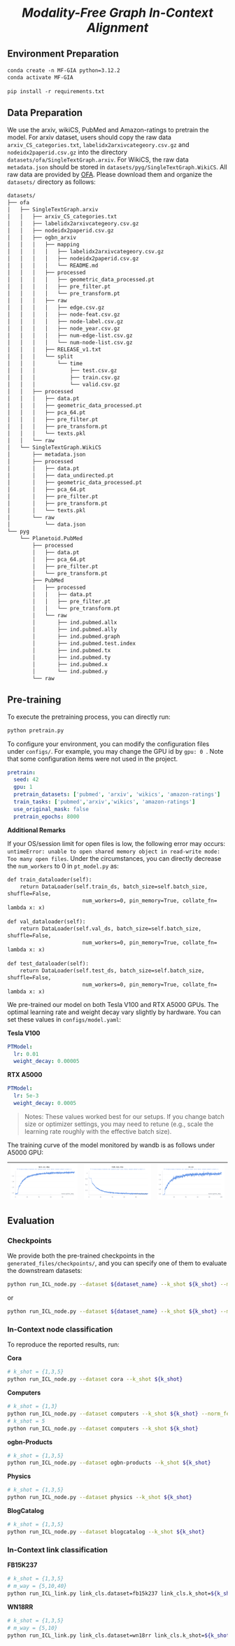 <div align=center>

# *Modality-Free Graph In-Context Alignment*

</div>

## Environment Preparation ##

```
conda create -n MF-GIA python=3.12.2
conda activate MF-GIA

pip install -r requirements.txt
```

## Data Preparation ##

We use the arxiv, wikiCS, PubMed and Amazon-ratings to pretrain the model. For arxiv dataset, users should copy the raw data ``arxiv_CS_categories.txt``, ``labelidx2arxivcategeory.csv.gz`` and ``nodeidx2paperid.csv.gz`` into the directory ``datasets/ofa/SingleTextGraph.arxiv``. For WikiCS, the raw data ``metadata.json`` should be stored in ``datasets/pyg/SingleTextGraph.WikiCS``. All raw data are provided by [OFA](https://github.com/LechengKong/OneForAll/tree/main/data). Please download them and organize the ``datasets/`` directory as follows:

```
datasets/
├── ofa
│   ├── SingleTextGraph.arxiv
│   │   ├── arxiv_CS_categories.txt
│   │   ├── labelidx2arxivcategeory.csv.gz
│   │   ├── nodeidx2paperid.csv.gz
│   │   ├── ogbn_arxiv
│   │   │   ├── mapping
│   │   │   │   ├── labelidx2arxivcategeory.csv.gz
│   │   │   │   ├── nodeidx2paperid.csv.gz
│   │   │   │   └── README.md
│   │   │   ├── processed
│   │   │   │   ├── geometric_data_processed.pt
│   │   │   │   ├── pre_filter.pt
│   │   │   │   └── pre_transform.pt
│   │   │   ├── raw
│   │   │   │   ├── edge.csv.gz
│   │   │   │   ├── node-feat.csv.gz
│   │   │   │   ├── node-label.csv.gz
│   │   │   │   ├── node_year.csv.gz
│   │   │   │   ├── num-edge-list.csv.gz
│   │   │   │   └── num-node-list.csv.gz
│   │   │   ├── RELEASE_v1.txt
│   │   │   └── split
│   │   │       └── time
│   │   │           ├── test.csv.gz
│   │   │           ├── train.csv.gz
│   │   │           └── valid.csv.gz
│   │   ├── processed
│   │   │   ├── data.pt
│   │   │   ├── geometric_data_processed.pt
│   │   │   ├── pca_64.pt
│   │   │   ├── pre_filter.pt
│   │   │   ├── pre_transform.pt
│   │   │   └── texts.pkl
│   │   └── raw
│   └── SingleTextGraph.WikiCS
│       ├── metadata.json
│       ├── processed
│       │   ├── data.pt
│       │   ├── data_undirected.pt
│       │   ├── geometric_data_processed.pt
│       │   ├── pca_64.pt
│       │   ├── pre_filter.pt
│       │   ├── pre_transform.pt
│       │   └── texts.pkl
│       └── raw
│           └── data.json
└── pyg
    └── Planetoid.PubMed
        ├── processed
        │   ├── data.pt
        │   ├── pca_64.pt
        │   ├── pre_filter.pt
        │   └── pre_transform.pt
        ├── PubMed
        │   ├── processed
        │   │   ├── data.pt
        │   │   ├── pre_filter.pt
        │   │   └── pre_transform.pt
        │   └── raw
        │       ├── ind.pubmed.allx
        │       ├── ind.pubmed.ally
        │       ├── ind.pubmed.graph
        │       ├── ind.pubmed.test.index
        │       ├── ind.pubmed.tx
        │       ├── ind.pubmed.ty
        │       ├── ind.pubmed.x
        │       └── ind.pubmed.y
        └── raw
```

## Pre-training ##

To execute the pretraining process, you can directly run:

```bash
python pretrain.py
```

To configure your environment, you can modify the configuration files under ``configs/``. For example, you may change the GPU id by ``gpu: 0 ``. Note that some configuration items were not used in the project.

```yaml
pretrain:
  seed: 42
  gpu: 1
  pretrain_datasets: ['pubmed', 'arxiv', 'wikics', 'amazon-ratings']
  train_tasks: ['pubmed','arxiv','wikics', 'amazon-ratings']
  use_original_mask: false
  pretrain_epochs: 8000
```

**Additional Remarks**

If your OS/session limit for open files is low, the following error may occurs: ``untimeError: unable to open shared memory object in read-write mode: Too many open files``. Under the circumstances, you can directly decrease the ``num_workers`` to 0 in ``pt_model.py`` as:

```
def train_dataloader(self):
    return DataLoader(self.train_ds, batch_size=self.batch_size, shuffle=False, 
                        num_workers=0, pin_memory=True, collate_fn= lambda x: x)

def val_dataloader(self):
    return DataLoader(self.val_ds, batch_size=self.batch_size, shuffle=False,
                        num_workers=0, pin_memory=True, collate_fn= lambda x: x)

def test_dataloader(self):
    return DataLoader(self.test_ds, batch_size=self.batch_size, shuffle=False,
                        num_workers=0, pin_memory=True, collate_fn= lambda x: x)
```

We pre-trained our model on both Tesla V100 and RTX A5000 GPUs. The optimal learning rate and weight decay vary slightly by hardware. You can set these values in ``configs/model.yaml``:

**Tesla V100**

```yaml
PTModel:
  lr: 0.01   
  weight_decay: 0.00005
```

**RTX A5000**

```yaml
PTModel:
  lr: 5e-3  
  weight_decay: 0.0005  
```

> Notes: These values worked best for our setups. If you change batch size or optimizer settings, you may need to retune (e.g., scale the learning rate roughly with the effective batch size).

The training curve of the model monitored by wandb is as follows under A5000 GPU:

| ![Training Acc](curves/training_acc_step.png) | ![Training Loss](curves/tranin_loss_step.png) | ![Val Acc](curves/val_acc.png) |
| :-----------------------------------------: | :-----------------------------------------: | :--------------------------: |

## Evaluation ##

### Checkpoints ###

We provide both the pre-trained checkpoints in the ``generated_files/checkpoints/``, and you can specify one of them to evaluate the downstream datasets:

```bash
python run_ICL_node.py --dataset ${dataset_name} --k_shot ${k_shot} --model_path generated_files/output/G-Align/Aug13-0:14-97cc0c8c/final_gfm_model.pt
```

or

```bash
python run_ICL_node.py --dataset ${dataset_name} --k_shot ${k_shot} --model_path generated_files/output/G-Align/Aug26-22:08-711a96fc/final_gfm_model.pt
```

### In-Context node classification ###

To reproduce the reported results, run:

**Cora**

```bash
# k_shot = {1,3,5}
python run_ICL_node.py --dataset cora --k_shot ${k_shot}
```

**Computers**

```bash
# k_shot = {1,3}
python run_ICL_node.py --dataset computers --k_shot ${k_shot} --norm_feat
# k_shot = 5
python run_ICL_node.py --dataset computers --k_shot ${k_shot}
```

**ogbn-Products**

```bash
# k_shot = {1,3,5}
python run_ICL_node.py --dataset ogbn-products --k_shot ${k_shot}
```

**Physics**

```bash
# k_shot = {1,3,5}
python run_ICL_node.py --dataset physics --k_shot ${k_shot}
```

**BlogCatalog**

```bash
# k_shot = {1,3,5}
python run_ICL_node.py --dataset blogcatalog --k_shot ${k_shot}
```

### In-Context link classification ###

**FB15K237**

```bash
# k_shot = {1,3,5}
# m_way = {5,10,40}
python run_ICL_link.py link_cls.dataset=fb15k237 link_cls.k_shot=${k_shot} link_cls.m_way=${m_way}
```

**WN18RR**

```bash
# k_shot = {1,3,5}
# m_way = {5,10}
python run_ICL_link.py link_cls.dataset=wn18rr link_cls.k_shot=${k_shot} link_cls.m_way=${m_way}
```
